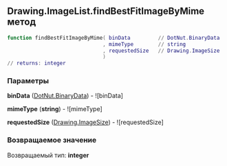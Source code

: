 ## Drawing.ImageList.findBestFitImageByMime метод


```lua
function findBestFitImageByMime( binData         // DotNut.BinaryData
                               , mimeType        // string
                               , requestedSize   // Drawing.ImageSize
                               )
// returns: integer
```


### Параметры

**binData** ([DotNut.BinaryData](../../DotNut/BinaryData.md)) - ![binData]

**mimeType** (**string**) - ![mimeType]

**requestedSize** ([Drawing.ImageSize](../../Drawing/ImageSize.md)) - ![requestedSize]

### Возвращаемое значение

Возвращаемый тип: **integer**

